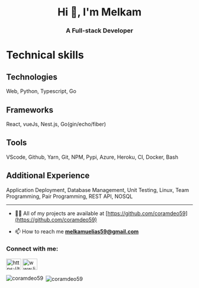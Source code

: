 <h1 align="center">Hi 👋, I'm Melkam</h1>
<h3 align="center">A Full-stack Developer</h3>

# Technical skills
## Technologies
  Web, Python, Typescript, Go

## Frameworks
  React, vueJs, Nest.js, Go(gin/echo/fiber) 

## Tools
VScode, Github, Yarn, Git, NPM, Pypi, Azure, Heroku, CI, Docker, Bash

## Additional Experience
Application Deployment, Database Management, Unit Testing, Linux, Team Programming, Pair Programming, REST API, NOSQL


---------------------------------------------------------------------------------
- 👨‍💻 All of my projects are available at [https://github.com/coramdeo59](https://github.com/coramdeo59)

- 📫 How to reach me **melkamuelias59@gmail.com**

<h3 align="left">Connect with me:</h3>
<p align="left">
<a href="https://twitter.com/https://twitter.com/snoopy5969?t=cwd8jwgeuiltvbb_o21w&s=09" target="blank"><img align="center" src="https://raw.githubusercontent.com/rahuldkjain/github-profile-readme-generator/master/src/images/icons/Social/twitter.svg" alt="https://twitter.com/snoopy5969?t=cwd8jwgeuiltvbb_o21w&s=09" height="30" width="40" /></a>
<a href="https://linkedin.com/in/www.linkedin.com/in/melkamu-elias-556701185" target="blank"><img align="center" src="https://raw.githubusercontent.com/rahuldkjain/github-profile-readme-generator/master/src/images/icons/Social/linked-in-alt.svg" alt="www.linkedin.com/in/melkamu-elias-556701185" height="30" width="40" /></a>
</p>

<p><img align="left" src="https://github-readme-stats.vercel.app/api/top-langs?username=coramdeo59&show_icons=true&locale=en&layout=compact" alt="coramdeo59" /></p>

<p>&nbsp;<img align="center" src="https://github-readme-stats.vercel.app/api?username=coramdeo59&show_icons=true&locale=en" alt="coramdeo59" /></p>
